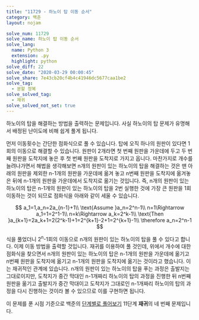 ```yaml
---
title: "11729 - 하노이 탑 이동 순서"
category: 백준
layout: nojam

solve_num: 11729
solve_name: 하노이 탑 이동 순서
solve_lang:
  name: Python 3
  extension: .py
  highlight: python
solve_diff: 22
solve_date: "2020-03-29 00:00:45"
solve_share: 7e43cb20cf4b4c41946dc5677caa1be2
solve_tag:
  - 분할 정복
solve_solved_tag:
  - 재귀
solve_solved_not_set: true
---
```


하노이의 탑을 해결하는 방법을 출력하는 문제입니다. 사실 하노이의 탑 문제가 유명해서 배정된 난이도에 비해 쉽게 풀게 됩니다.

먼저 이동횟수는 간단한 점화식으로 풀 수 있습니다. 탑에 오직 하나의 원판이 있다면 1회의 이동으로 해결할 수 있습니다. 원판이 2개라면 첫 번째 원판을 가운데에 두고 두 번째 원판을 도착지에 놓은 후 첫 번째 원판을 도착지로 가지고 옵니다. 마찬가지로 개수를 늘려나가면서 해법을 생각해보면 n개의 원판이 있는 하노이의 탑을 해결하는 것은 맨 아래의 원판을 제외한 n-1개의 원판을 가운데에 옮겨 놓고 n번째 원판을 도착지에 옮겨놓은 뒤에 n-1개의 원판을 가운데에서 도착지로 옮기는 것입니다. 즉, n개의 원판이 있는 하노이의 탑은 n-1개의 원판이 있는 하노이의 탑을 2번 실행한 것에 가장 큰 원판을 1회 이동하는 것이 되므로 점화식을 아래와 같이 세울 수 있습니다.

$$
a_1=1,a_n=2a_{n-1}+1\\
\text{Assume }a_n=2^n-1\\
n=1\Rightarrow a_1=1=2^1-1\\
n=k\Rightarrow a_k=2^k-1\\
\text{Then }a_{k+1}=2a_k+1=2(2^k-1)+1=2^{k+1}-2+1=2^{k+1}-1\\
\therefore a_n=2^n-1
$$

식을 풀었더니 2<sup>n</sup>-1회의 이동으로 n개의 원판이 있는 하노이의 탑을 풀 수 있다고 합니다. 이제 이동 방법을 출력할 것입니다. 재귀를 이용하여 풀 것인데, 위에서 개수에 대한 점화식을 찾으면서 n개의 원판이 있는 하노이의 탑은 n-1개의 원판을 가운데에 옮기고 n번째 원판을 도착지에 옮기고 n-1개의 원판을 도착지에 옮기는 것이라고 했습니다. 이는 재귀적인 관계에 있습니다. n개의 원판이 있는 하노이의 탑을 푸는 과정은 출발지는 그대로이지만, 도착지가 중간 막대인 n-1개짜리 하노이의 탑의 과정을 진행한 뒤 n번째 원판을 옮기고 출발지가 중간 막대이고 도착지가 그대로인 n-1개짜리 하노이의 탑의 과정을 다시 진행하는 것이라 볼 수 있으므로 이를 구현하면 됩니다.

이 문제를 푼 시점 기준으로 백준의 [단계별로 풀어보기](http://noj.am/p/s) 11단계 **재귀**의 네 번째 문제입니다.
